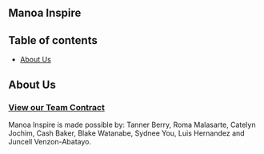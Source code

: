 ## Manoa Inspire

## Table of contents
- [About Us](#about-us)

## About Us

### [View our Team Contract](https://docs.google.com/document/d/1EKSMDa4ylR5LYyZbSOVsgKpd4F_bSQixHQfj_jxeNWQ/edit?usp=sharing) 

Manoa Inspire is made possible by: Tanner Berry, Roma Malasarte, Catelyn Jochim, Cash Baker, Blake Watanabe, Sydnee You, Luis Hernandez and Juncell Venzon-Abatayo.
